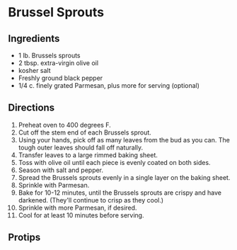 # Brussel Sprouts
## Ingredients
- 1 lb. Brussels sprouts
- 2 tbsp. extra-virgin olive oil
- kosher salt
- Freshly ground black pepper
- 1/4 c. finely grated Parmesan, plus more for serving (optional)

## Directions
1. Preheat oven to 400 degrees F.
2. Cut off the stem end of each Brussels sprout. 
3. Using your hands, pick off as many leaves from the bud as you can. The tough outer leaves should fall off naturally.
4. Transfer leaves to a large rimmed baking sheet. 
5. Toss with olive oil until each piece is evenly coated on both sides. 
6. Season with salt and pepper.
7. Spread the Brussels sprouts evenly in a single layer on the baking sheet. 
8. Sprinkle with Parmesan. 
9. Bake for 10-12 minutes, until the Brussels sprouts are crispy and have darkened. (They'll continue to crisp as they cool.)
10. Sprinkle with more Parmesan, if desired. 
11. Cool for at least 10 minutes before serving.

## Protips
